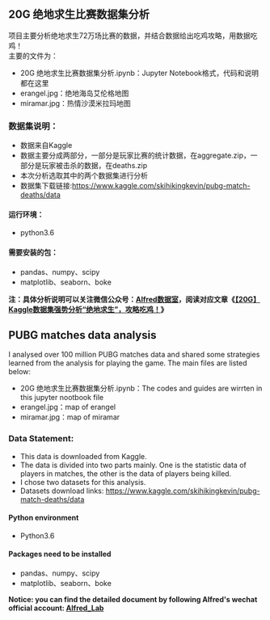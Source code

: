 ## 20G 绝地求生比赛数据集分析

项目主要分析绝地求生72万场比赛的数据，并结合数据给出吃鸡攻略，用数据吃鸡！  
主要的文件为：
- 20G 绝地求生比赛数据集分析.ipynb：Jupyter Notebook格式，代码和说明都在这里
- erangel.jpg：绝地海岛艾伦格地图
- miramar.jpg：热情沙漠米拉玛地图

### 数据集说明：
- 数据来自Kaggle
- 数据主要分成两部分，一部分是玩家比赛的统计数据，在aggregate.zip，一部分是玩家被击杀的数据，在deaths.zip
- 本次分析选取其中的两个数据集进行分析
- 数据集下载链接:https://www.kaggle.com/skihikingkevin/pubg-match-deaths/data

#### 运行环境：
- python3.6

#### 需要安装的包：
- pandas、numpy、scipy
- matplotlib、seaborn、boke

**注：具体分析说明可以关注微信公众号：[Alfred数据室](https://mmbiz.qpic.cn/mmbiz_png/deBiaBx31sgsbOMcxxmJkmQJmtq7ticTPR3trcMG4OFUy9atYBiaFCt4icRa5Tich9w1GNxYLaCuPFlpl6b88DpH2PA/640?wx_fmt=png&tp=webp&wxfrom=5&wx_lazy=1&wx_co=1)，阅读对应文章《[【20G】Kaggle数据集强势分析“绝地求生”，攻略吃鸡！](https://mp.weixin.qq.com/s/FednLB6IIQFBmMYv3udm0A)》**


## PUBG matches data analysis

I analysed over 100 million PUBG matches data and shared some strategies learned from the analysis for playing the game.
The main files are listed below:
- 20G 绝地求生比赛数据集分析.ipynb：The codes and guides are wirrten in this jupyter nootbook file
- erangel.jpg：map of erangel
- miramar.jpg：map of miramar

### Data Statement:
- This data is downloaded from Kaggle.
- The data is divided into two parts mainly. One is the statistic data of players in matches, the other is the data of players being killed.
- I chose two datasets for this analysis.
- Datasets download links: https://www.kaggle.com/skihikingkevin/pubg-match-deaths/data

#### Python environment
- Python3.6

#### Packages need to be installed
- pandas、numpy、scipy
- matplotlib、seaborn、boke

**Notice: you can find the detailed document by following Alfred's wechat official account: [Alfred_Lab](https://mmbiz.qpic.cn/mmbiz_png/deBiaBx31sgsbOMcxxmJkmQJmtq7ticTPR3trcMG4OFUy9atYBiaFCt4icRa5Tich9w1GNxYLaCuPFlpl6b88DpH2PA/640?wx_fmt=png&tp=webp&wxfrom=5&wx_lazy=1&wx_co=1)**
